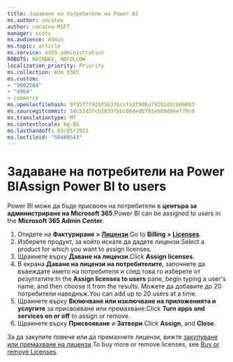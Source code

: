 ```yaml
---
title: Задаване на потребители на Power BI
ms.author: cmcatee
author: cmcatee-MSFT
manager: scotv
ms.audience: Admin
ms.topic: article
ms.service: o365-administration
ROBOTS: NOINDEX, NOFOLLOW
localization_priority: Priority
ms.collection: Adm_O365
ms.custom:
- "9002564"
- "4964"
- commerce
ms.openlocfilehash: 9f95fff929f5637bccfa3f9d6a79281d2cb09003
ms.sourcegitcommit: 5dc52d5fcb2833fbbc064edb783e609d8eef79c0
ms.translationtype: MT
ms.contentlocale: bg-BG
ms.lasthandoff: 03/05/2021
ms.locfileid: "50469543"
---
```

# <a name="assign-power-bi-to-users"></a><span data-ttu-id="0b7c4-102">Задаване на потребители на Power BI</span><span class="sxs-lookup"><span data-stu-id="0b7c4-102">Assign Power BI to users</span></span>

<span data-ttu-id="0b7c4-103">Power BI може да бъде присвоен на потребители в **центъра за администриране на Microsoft 365**.</span><span class="sxs-lookup"><span data-stu-id="0b7c4-103">Power BI can be assigned to users in the **Microsoft 365 Admin Center**.</span></span>  

1. <span data-ttu-id="0b7c4-104">Отидете на **Фактуриране > [Лицензи](https://go.microsoft.com/fwlink/p/?linkid=842264)**.</span><span class="sxs-lookup"><span data-stu-id="0b7c4-104">Go to **Billing > [Licenses](https://go.microsoft.com/fwlink/p/?linkid=842264)**.</span></span>
2. <span data-ttu-id="0b7c4-105">Изберете продукт, за който искате да дадете лицензи.</span><span class="sxs-lookup"><span data-stu-id="0b7c4-105">Select a product for which you want to assign licenses.</span></span>
3. <span data-ttu-id="0b7c4-106">Щракнете върху **Даване на лицензи**.</span><span class="sxs-lookup"><span data-stu-id="0b7c4-106">Click **Assign licenses**.</span></span>
4. <span data-ttu-id="0b7c4-107">В екрана **Даване на лицензи на потребителите**, започнете да въвеждате името на потребителя и след това го изберете от резултатите.</span><span class="sxs-lookup"><span data-stu-id="0b7c4-107">In the **Assign licenses to users** pane, begin typing a user's name, and then choose it from the results.</span></span> <span data-ttu-id="0b7c4-108">Можете да добавите до 20 потребители наведнъж.</span><span class="sxs-lookup"><span data-stu-id="0b7c4-108">You can add up to 20 users at a time.</span></span>
5. <span data-ttu-id="0b7c4-109">Щракнете върху **Включване или изключване на приложенията и услугите** за присвояване или премахване.</span><span class="sxs-lookup"><span data-stu-id="0b7c4-109">Click **Turn apps and services on or off** to assign or remove.</span></span>
6. <span data-ttu-id="0b7c4-110">Щракнете върху **Присвояване** и **Затвори**.</span><span class="sxs-lookup"><span data-stu-id="0b7c4-110">Click **Assign**, and **Close**.</span></span>

<span data-ttu-id="0b7c4-111">За да закупите повече или да премахнете лицензи, вижте [закупуване или премахване на лицензи](https://docs.microsoft.com/microsoft-365/commerce/licenses/buy-licenses#buy-or-remove-licenses-for-your-business-subscription).</span><span class="sxs-lookup"><span data-stu-id="0b7c4-111">To buy more or remove licenses, see [Buy or remove Licenses](https://docs.microsoft.com/microsoft-365/commerce/licenses/buy-licenses#buy-or-remove-licenses-for-your-business-subscription).</span></span>